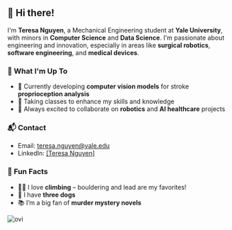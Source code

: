 ## 👋 Hi there!

I'm **Teresa Nguyen**, a Mechanical Engineering student at **Yale University**, with minors in **Computer Science** and **Data Science**. I'm passionate about engineering and innovation, especially in areas like **surgical robotics**, **software engineering**, and **medical devices**.

### 🐧 What I'm Up To
- 🔭 Currently developing **computer vision models** for stroke **proprioception analysis**
- 🏫 Taking classes to enhance my skills and knowledge
- 🤖 Always excited to collaborate on **robotics** and **AI healthcare** projects  

### 📬 Contact
- Email: [teresa.nguyen@yale.edu](mailto:teresa.nguyen@yale.edu)  
- LinkedIn: [[Teresa Nguyen]](https://www.linkedin.com/in/teresaanguyenn/)

### 🌟 Fun Facts
- 🧗‍♀️ I love **climbing** – bouldering and lead are my favorites!  
- 🐶 I have **three dogs**  
- 📚 I’m a big fan of **murder mystery novels**

<img src="https://github-readme-stats.vercel.app/api/top-langs?username=madushadhanushka&show_icons=true&locale=en&layout=compact&theme=chartreuse-dark" alt="ovi" />
